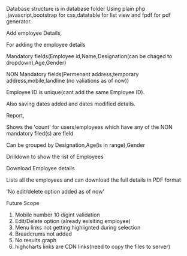 Database structure is in database folder
Using plain php ,javascript,bootstrap for css,datatable for list view and fpdf for pdf generator.


Add employee Details,

  For adding the employee details
  
  Mandatory fields(Employee id,Name,Designation(can be chaged to dropdown),Age,Gender)
  
  NON Mandatory fields(Permenant address,temporary address,mobile,landline (no valiations as of now))
  
  Employee ID is unique(cant add the same Employee ID).
  
  Also saving dates added and dates modified details.
  
  
Report,

  Shows the 'count' for users/employees which have any of the NON mandatory filed(s) are field
  
  Can be grouped by Designation,Age(is in range),Gender
  
  Drilldown to show the list of Employees
  
  
Download Employee details

  Lists all the employees and can download the full details in PDF format
  
  'No edit/delete option added as of now'
  





Future Scope
1. Mobile number 10 digint validation
2. Edit/Delete option (already exisiting employee)
3. Menu links not getting highlignted during selection
4. Breadcrums not added
5. No results graph
6. highcharts links are CDN links(need to copy the files to server)
